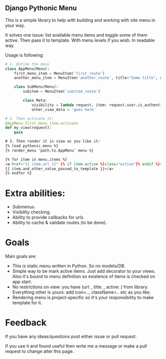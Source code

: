 Django Pythonic Menu
--

This is a simple library to help with building and working with site menu in your way.

It solves one issue: list available menu items and toggle some of them active.
Then pass it to template. With menu levels if you wish. In readable way.

Usage is following:
```python
# 1. Define the menu
class AppMenu(Menu):
    first_menu_item = MenuItem('first_route')
    another_menu_item = MenuItem('another_route', title="Some title", and_other_value_passed_to_template='Yea!')

    class SubMenu(Menu):
        subitem = MenuItem('subitem_route')

        class Meta:
            visibility = lambda request, item: request.user.is_authenticated
            other_view_data = 'goes here'

# 2. Then activate it:
@AppMenu.first_menu_item.activate
def my_view(request):
    pass
```

```html
# 3. Then render it in view as you like it:
{% load pythonic_menu %}
{% render_menu 'path.to.AppMenu' menu %}

{% for item in menu.items %}
<a href="{{ item.url }}" {% if item.active %}class="active"{% endif %}>{{ item.title }}
{{ item.and_other_value_passed_to_template }}</a>
{% endfor %}
```
Extra abilities:
==
* Submenus.
* Visibility checking.
* Ability to provide callbacks for urls.
* Ability to cache & validate routes (to be done).

Goals
==
Main goals are:
* This is static menu written in Python. So no models/DB.
* Simple way to be mark active items. Just add decorator to your views. Also it's bound to menu definition so existence of items is checked on app start.
* No restrictions on view: you have {url: , title: , active: ) from library. Everything other is yours: add icon=.., className=.. etc as you like.
* Rendering menu is project-specific so it's your responsibility to make template for it.

Feedback
==
If you have any ideas/questions post either issue or pull request.

If you use it and found useful then write me a message or make a pull request to change alter this page.
